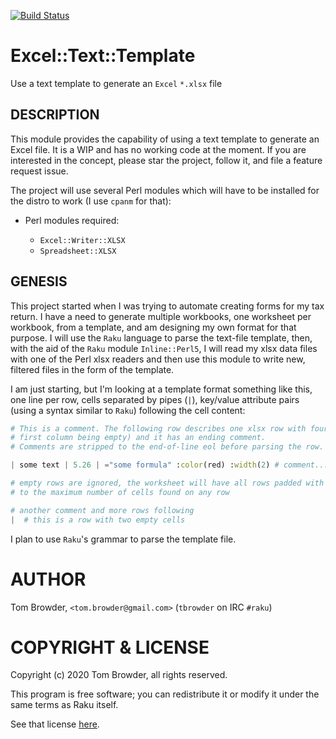 [![Build Status](https://travis-ci.com/tbrowder/Excel-Text-Template-Raku.svg?branch=master)](https://travis-ci.com/tbrowder/Excel-Text-Template-Raku)

# Excel::Text::Template

Use a text template to generate an `Excel` `*.xlsx` file

## DESCRIPTION

This module provides the capability of using a text template
to generate an Excel file. It is a WIP and has no working code
at the moment. If you are interested in the concept, please
star the project, follow it, and file a feature request issue.

The project will use several Perl modules which will have to
be installed for the distro to work (I use `cpanm` for that):

+ Perl modules required:

    + `Excel::Writer::XLSX`
    + `Spreadsheet::XLSX`

## GENESIS

This project started when I was trying to automate creating forms for
my tax return. I have a need to generate multiple workbooks, one
worksheet per workbook, from a template, and am designing my own
format for that purpose. I will use the `Raku` language to parse the
text-file template, then, with the aid of the `Raku` module
`Inline::Perl5`, I will read my xlsx data files with one of the Perl
xlsx readers and then use this module to write new, filtered files in
the form of the template.

I am just starting, but I'm looking at a template format something like
this, one line per row, cells separated by pipes (`|`), key/value
attribute pairs (using a syntax similar to `Raku`) following the cell content:

``` Raku
# This is a comment. The following row describes one xlsx row with four columns (the
# first column being empty) and it has an ending comment.
# Comments are stripped to the end-of-line eol before parsing the row.

| some text | 5.26 | ="some formula" :color(red) :width(2) # comment...

# empty rows are ignored, the worksheet will have all rows padded with empty cells
# to the maximum number of cells found on any row

# another comment and more rows following
|  # this is a row with two empty cells
```

I plan to use `Raku`'s grammar to parse the template file.


AUTHOR
======

Tom Browder, `<tom.browder@gmail.com>` (`tbrowder` on IRC `#raku`)

COPYRIGHT & LICENSE
===================

Copyright (c) 2020 Tom Browder, all rights reserved.

This program is free software; you can redistribute it or modify
it under the same terms as Raku itself.

See that license [here](./LICENSE).
